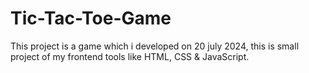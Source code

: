 # Tic-Tac-Toe-Game
This project is a game which i developed on 20 july 2024, this is small project of my frontend tools like HTML, CSS &amp; JavaScript.
